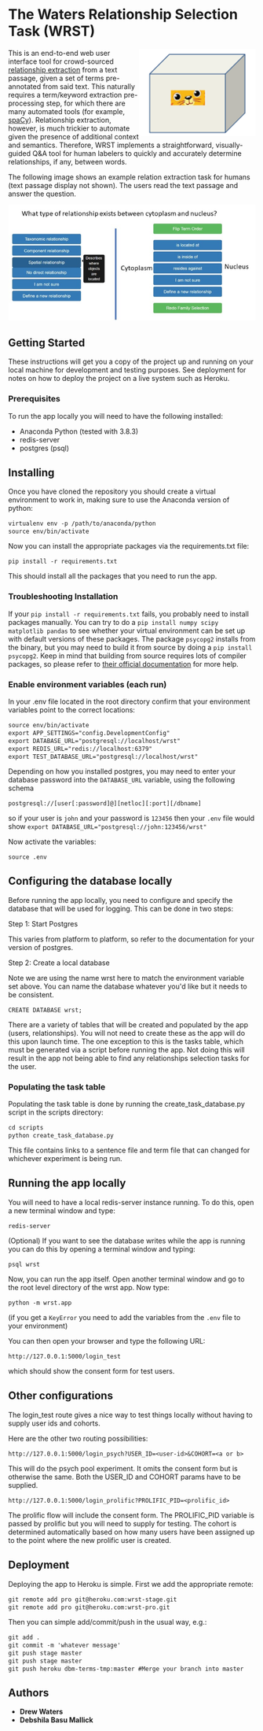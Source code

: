 # The Waters Relationship Selection Task (WRST)

<img align="right" src="documentation/cat.png">

This is an end-to-end web user interface tool for crowd-sourced [relationship extraction](https://en.wikipedia.org/wiki/Relationship_extraction) from a text passage, given a set of terms pre-annotated from said text. This naturally requires a term/keyword extraction pre-processing step, for which there are many automated tools (for example, [spaCy](https://spacy.io)). Relationship extraction, however, is much trickier to automate given the presence of additional context and semantics. Therefore, WRST implements a straightforward, visually-guided Q&A tool for human labelers to quickly and accurately determine relationships, if any, between words.

The following image shows an example relation extraction task for humans (text passage display not shown). The users read the text passage and answer the question.

![Example task for WRST](documentation/relation.png)

## Getting Started

These instructions will get you a copy of the project up and running on your local machine for development and testing purposes. See deployment for notes on how to deploy the project on a live system such as Heroku.

### Prerequisites

To run the app locally you will need to have the following installed:

* Anaconda Python (tested with 3.8.3)
* redis-server
* postgres (psql)

## Installing

Once you have cloned the repository you should create a virtual environment to work in, making sure to use the Anaconda version of python:

```
virtualenv env -p /path/to/anaconda/python
source env/bin/activate
```

Now you can install the appropriate packages via the requirements.txt file:

```
pip install -r requirements.txt
```

This should install all the packages that you need to run the app.

### Troubleshooting Installation

If your `pip install -r requirements.txt` fails, you probably need to install packages manually. You can try to do a `pip install numpy scipy matplotlib pandas` to see whether your virtual environment can be set up with default versions of these packages. The package `psycopg2` installs from the binary, but you may need to build it from source by doing a `pip install psycopg2`. Keep in mind that building from source requires lots of compiler packages, so please refer to [their official documentation](https://www.psycopg.org/docs/install.html) for more help.

### Enable environment variables (each run)

In your .env file located in the root directory confirm that your environment variables point to the correct locations:

```
source env/bin/activate
export APP_SETTINGS="config.DevelopmentConfig"
export DATABASE_URL="postgresql://localhost/wrst"
export REDIS_URL="redis://localhost:6379"
export TEST_DATABASE_URL="postgresql://localhost/wrst"
```

Depending on how you installed postgres, you may need to enter your database password into the `DATABASE_URL` variable, using the following schema

```
postgresql://[user[:password]@][netloc][:port][/dbname]
```

so if your user is `john` and your password is `123456` then your `.env` file would show `export DATABASE_URL="postgresql://john:123456/wrst"`

Now activate the variables:

```
source .env
```

## Configuring the database locally

Before running the app locally, you need to configure and specify the database that will be used for logging.  This can be done in two steps:

Step 1: Start Postgres

This varies from platform to platform, so refer to the documentation for your version of postgres.

Step 2: Create a local database

Note we are using the name wrst here to match the environment variable set above.  You can name the database whatever you'd like but it needs to be consistent.

```
CREATE DATABASE wrst;
```

There are a variety of tables that will be created and populated by the app (users, relationships). You will not need to create these as the app will do this upon launch time.  The one exception to this is the tasks table, which must be generated via a script before running the app.  Not doing this will result in the app not being able to find any relationships selection tasks for the user.

### Populating the task table

Populating the task table is done by running the create_task_database.py script in the scripts directory: 

```
cd scripts
python create_task_database.py
```

This file contains links to a sentence file and term file that can changed for whichever experiment is being run.

## Running the app locally

You will need to have a local redis-server instance running.  To do this, open a new terminal window and type:

```
redis-server
```

(Optional) If you want to see the database writes while the app is running you can do this by opening a terminal window and typing:

```
psql wrst
```

Now, you can run the app itself. Open another terminal window and go to the root level directory of the wrst app.  Now type:

```
python -m wrst.app
```

(if you get a `KeyError` you need to add the variables from the `.env` file to your environment)

You can then open your browser and type the following URL:

```
http://127.0.0.1:5000/login_test
```

which should show the consent form for test users.

## Other configurations

The login_test route gives a nice way to test things locally without having to supply user ids and cohorts.

Here are the other two routing possibilities:

```
http://127.0.0.1:5000/login_psych?USER_ID=<user-id>&COHORT=<a or b>
```

This will do the psych pool experiment.  It omits the consent form but is otherwise the same.  Both the USER_ID and COHORT params have to be supplied.

```
http://127.0.0.1:5000/login_prolific?PROLIFIC_PID=<prolific_id>
```

The prolific flow will include the consent form.  The PROLIFIC_PID variable is passed by prolific but you will need to supply for testing.  The cohort is determined automatically based on how many users have been assigned up to the point where the new prolific user is created.

## Deployment

Deploying the app to Heroku is simple.  First we add the appropriate remote:

```
git remote add pro git@heroku.com:wrst-stage.git
git remote add pro git@heroku.com:wrst-pro.git
```

Then you can simple add/commit/push in the usual way, e.g.:

```
git add .
git commit -m 'whatever message'
git push stage master
git push stage master
git push heroku dbm-terms-tmp:master #Merge your branch into master
```

## Authors

* **Drew Waters**
* **Debshila Basu Mallick** 
